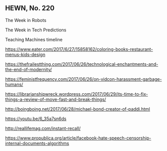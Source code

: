 ## HEWN, No. 220

The Week in Robots

The Week in Tech Predictions

Teaching Machines timeline

https://www.eater.com/2017/6/27/15858162/coloring-books-restaurant-menus-kids-design

https://thefrailestthing.com/2017/06/26/technological-enchantments-and-the-end-of-modernity/

https://feministfrequency.com/2017/06/26/on-vidcon-harassment-garbage-humans/

https://librarianshipwreck.wordpress.com/2017/06/29/its-time-to-fix-things-a-review-of-move-fast-and-break-things/

http://boingboing.net/2017/06/28/michael-bond-creator-of-paddi.html

https://youtu.be/6_35a7sn6ds

http://reallifemag.com/instant-recall/

https://www.propublica.org/article/facebook-hate-speech-censorship-internal-documents-algorithms
